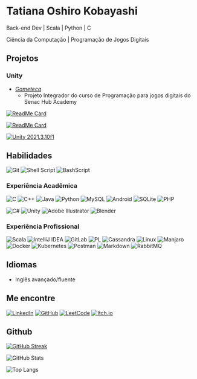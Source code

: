 # Tatiana Oshiro Kobayashi

Back-end Dev | Scala | Python | C

Ciência da Computação | Programação de Jogos Digitais

## Projetos
### Unity

* _[Gameteca](https://github.com/tatianakobayashi/projetoIntegradorJogosDigitais)_
  * Projeto Integrador do curso de Programação para jogos digitais do Senac Hub Academy


[![ReadMe Card](https://github-readme-stats.vercel.app/api/pin/?username=tatianakobayashi&repo=minimaxTictactoe)](https://github.com/tatianakobayashi/minimaxTictactoe)


[![ReadMe Card](https://github-readme-stats.vercel.app/api/pin/?username=tatianakobayashi&repo=pongGame)](https://github.com/tatianakobayashi/pongGame)

[![Unity 2021.3.10f1](https://img.shields.io/badge/Unity-v2021.3.10f1-57b9d3.svg?style=for-the-badge&logo=unity)](https://unity3d.com)

## Habilidades
![Git](https://img.shields.io/badge/GIT-E44C30?style=for-the-badge&logo=git&logoColor=white)
![Shell Script](https://img.shields.io/badge/shell_script-%23121011.svg?style=for-the-badge&logo=gnu-bash&logoColor=white)
![BashScript](https://img.shields.io/badge/bash%20script-0101?style=flat&logo=gnubash&logoColor=%23FFFFFF&labelColor=%23000000)

### Experiência Acadêmica
![C](https://img.shields.io/badge/C-00599C?style=for-the-badge&logo=c&logoColor=white)
![C++](https://img.shields.io/badge/C%2B%2B-00599C?style=for-the-badge&logo=c%2B%2B&logoColor=white)
![Java](https://img.shields.io/badge/java-%23ED8B00.svg?style=for-the-badge&logo=openjdk&logoColor=white)
![Python](https://img.shields.io/badge/python-3670A0?style=for-the-badge&logo=python&logoColor=ffdd54)
![MySQL](https://img.shields.io/badge/MySQL-00000F?style=for-the-badge&logo=mysql&logoColor=white)
![Android](https://img.shields.io/badge/Android-3DDC84?style=for-the-badge&logo=android&logoColor=white)
![SQLite](https://img.shields.io/badge/SQLite-000?style=for-the-badge&logo=sqlite&logoColor=07405E)
![PHP](https://img.shields.io/badge/PHP-777BB4?style=for-the-badge&logo=php&logoColor=white)


![C#](https://img.shields.io/badge/C%23-239120?style=for-the-badge&logo=c-sharp&logoColor=white)
![Unity](https://img.shields.io/badge/unity-%23000000.svg?style=for-the-badge&logo=unity&logoColor=white)
![Adobe Illustrator](https://img.shields.io/badge/adobe%20illustrator-%23FF9A00.svg?style=for-the-badge&logo=adobe%20illustrator&logoColor=white)
![Blender](https://img.shields.io/badge/blender-%23F5792A.svg?style=for-the-badge&logo=blender&logoColor=white)


### Experiência Profissional
![Scala](https://img.shields.io/badge/scala-%23DC322F.svg?style=for-the-badge&logo=scala&logoColor=white)
![IntelliJ IDEA](https://img.shields.io/badge/IntelliJIDEA-000000.svg?style=for-the-badge&logo=intellij-idea&logoColor=white)
![GitLab](https://img.shields.io/badge/GitLab-330F63?style=for-the-badge&logo=gitlab&logoColor=white)
![PL](https://img.shields.io/badge/PL%2FSQL-FFFFFF?style=for-the-badge&logo=oracle&logoColor=FF0000&labelColor=FFFFFF&color=FF0000)
![Cassandra](https://img.shields.io/badge/cassandra-%231287B1.svg?style=for-the-badge&logo=apache-cassandra&logoColor=white)
![Linux](https://img.shields.io/badge/Linux-000?style=for-the-badge&logo=linux&logoColor=FCC624)
![Manjaro](https://img.shields.io/badge/Manjaro-35BF5C?style=for-the-badge&logo=Manjaro&logoColor=white)
![Docker](https://img.shields.io/badge/docker-%230db7ed.svg?style=for-the-badge&logo=docker&logoColor=white)
![Kubernetes](https://img.shields.io/badge/kubernetes-%23326ce5.svg?style=for-the-badge&logo=kubernetes&logoColor=white)
![Postman](https://img.shields.io/badge/Postman-FF6C37.svg?style=for-the-badge&logo=Postman&logoColor=white)
![Markdown](https://img.shields.io/badge/Markdown-000?style=for-the-badge&logo=markdown)
![RabbitMQ](https://img.shields.io/badge/Rabbitmq-FF6600?style=for-the-badge&logo=rabbitmq&logoColor=white)


## Idiomas
* Inglês avançado/fluente

## Me encontre
[![LinkedIn](https://img.shields.io/badge/LinkedIn-0077B5?style=for-the-badge&logo=linkedin&logoColor=white)](https://www.linkedin.com/in/tatiana-oshiro-kobayashi-5b9630235/)
[![GitHub](https://img.shields.io/badge/GitHub-100000?style=for-the-badge&logo=github&logoColor=white)](https://github.com/tatianakobayashi)
[![LeetCode](https://img.shields.io/badge/LeetCode-000000?style=for-the-badge&logo=LeetCode&logoColor=#d16c06)](https://leetcode.com/u/tatianaoshiro/)
[![Itch.io](https://img.shields.io/badge/Itch-%23FF0B34.svg?style=for-the-badge&logo=Itch.io&logoColor=white)](https://tatianakobayashi.itch.io/)



## Github
[![GitHub Streak](https://streak-stats.demolab.com/?user=tatianakobayashi&theme=bear&background=000&border=30A3DC&dates=FFF)](https://git.io/streak-stats)

![GitHub Stats](https://github-readme-stats.vercel.app/api?username=tatianakobayashi&theme=transparent&bg_color=000&border_color=30A3DC&show_icons=true&icon_color=30A3DC&title_color=E94D5F&text_color=FFF)

![Top Langs](https://github-readme-stats-git-masterrstaa-rickstaa.vercel.app/api/top-langs/?username=tatianakobayashi&layout=compact&bg_color=000&border_color=30A3DC&title_color=E94D5F&text_color=FFF)
